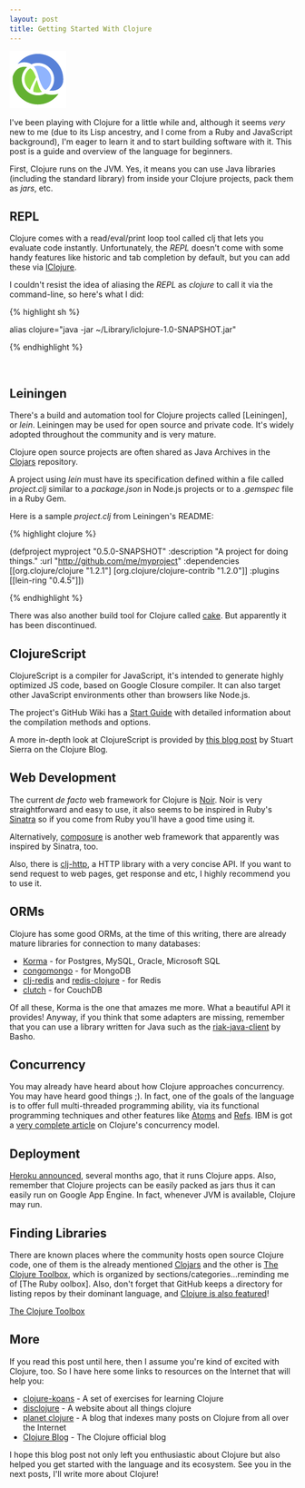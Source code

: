 ```yaml
---
layout: post
title: Getting Started With Clojure
---
```


![Clojure](/public/images/clojure-icon.gif "Clojure")

<span class="drops">I</span>'ve been playing with Clojure for a little while and, although it seems *very* new to me (due to its Lisp ancestry, and I come from a Ruby and JavaScript background), I'm eager to learn it and to start building software with it. This post is a guide and overview of the language for beginners.

First, Clojure runs on the JVM. Yes, it means you can use Java libraries (including the standard library) from inside your Clojure projects, pack them as _jars_, etc.

REPL
----

Clojure comes with a read/eval/print loop tool called <span class="small_code">clj</span> that lets you evaluate code instantly. Unfortunately, the _REPL_ doesn't come with some handy features like historic and tab completion by default, but you can add these via [IClojure].

I couldn't resist the idea of aliasing the _REPL_ as _clojure_ to call it via the command-line, so here's what I did:

{% highlight sh %}

alias clojure="java -jar ~/Library/iclojure-1.0-SNAPSHOT.jar"

{% endhighlight %}

<br/>

Leiningen
---------

There's a build and automation tool for Clojure projects called [Leiningen], or _lein_. Leiningen may be used for open source and private code. It's widely adopted throughout the community and is very mature.

Clojure open source projects are often shared as Java Archives in the [Clojars] repository. 

A project using _lein_ must have its specification defined within a file called _project.clj_ similar to a _package.json_ in Node.js projects or to a _.gemspec_ file in a Ruby Gem.

Here is a sample _project.clj_ from Leiningen's README:

{% highlight clojure %}

(defproject myproject "0.5.0-SNAPSHOT"
  :description "A project for doing things."
  :url "http://github.com/me/myproject"
  :dependencies [[org.clojure/clojure "1.2.1"]
                 [org.clojure/clojure-contrib "1.2.0"]]
  :plugins [[lein-ring "0.4.5"]])

{% endhighlight %}

There was also another build tool for Clojure called [cake]. But apparently it has been discontinued.

ClojureScript
-------------

ClojureScript is a compiler for JavaScript, it's intended to generate highly optimized JS code, based on Google Closure compiler. It can also target other JavaScript environments other than browsers like Node.js.

The project's GitHub Wiki has a [Start Guide] with detailed information about the compilation methods and options.

A more in-depth look at ClojureScript is provided by [this blog post] by Stuart Sierra on the Clojure Blog.

Web Development
---------------

The current _de facto_ web framework for Clojure is [Noir]. Noir is very straightforward and easy to use, it also seems to be inspired in Ruby's [Sinatra] so if you come from Ruby you'll have a good time using it.

Alternatively, [composure] is another web framework that apparently was inspired by Sinatra, too.

Also, there is [clj-http], a HTTP library with a very concise API. If you want to send request to web pages, get response and etc, I highly recommend you to use it.

ORMs
----

Clojure has some good ORMs, at the time of this writing, there are already  mature libraries for connection to many databases:

* [Korma] - for Postgres, MySQL, Oracle, Microsoft SQL
* [congomongo] - for MongoDB
* [clj-redis] and [redis-clojure] - for Redis
* [clutch] - for CouchDB

Of all these, Korma is the one that amazes me more. What a beautiful API it provides! Anyway, if you think that some adapters are missing, remember that you can use a library written for Java such as the [riak-java-client] by Basho. 

Concurrency
-----------

You may already have heard about how Clojure approaches concurrency. You may have heard good things ;). In fact, one of the goals of the language is to offer full multi-threaded  programming ability, via its functional programming techniques and other features like [Atoms] and [Refs].
IBM is got a [very complete article] on Clojure's concurrency model.

Deployment
----------

[Heroku announced], several months ago, that it runs Clojure apps. Also, remember that Clojure projects can be easily packed as <span class="small_code">jars</span> thus it can easily run on Google App Engine. In fact, whenever JVM is available, Clojure may run.

Finding Libraries
-----------------

There are known places where the community hosts open source Clojure code, one of them is the already mentioned [Clojars] and the other is [The Clojure Toolbox], which is organized by sections/categories...reminding me of [The Ruby oolbox]. Also, don't forget that GitHub keeps a directory for listing repos by their dominant language, and [Clojure is also featured]!

[The Clojure Toolbox]

More
----

If you read this post until here, then I assume you're kind of excited with Clojure, too. So I have here some links to resources on the Internet that will help you:

* [clojure-koans] - A set of exercises for learning Clojure
* [disclojure] - A website about all things clojure
* [planet clojure] - A blog that indexes many posts on Clojure from all over the Internet
* [Clojure Blog] - The Clojure official blog

I hope this blog post not only left you enthusiastic about Clojure but also helped you get started with the language and its ecosystem. See you in the next posts, I'll write more about Clojure! 

[Clojure is also featured]: https://github.com/languages/Clojure
[The Clojure Toolbox]: http://www.clojure-toolbox.com/
[Clojars]: http://clojars.org/
[IClojure]: https://github.com/cosmin/IClojure.
[cake]:https://github.com/flatland/cake
[Start Guide]: https://github.com/clojure/clojurescript/wiki/Quick-Start
[this blog post]: http://clojure.com/blog/2011/07/22/introducing-clojurescript.html
[Korma]: http://sqlkorma.com/
[congomongo]: https://github.com/aboekhoff/congomongo
[clj-redis]: https://github.com/djhworld/clj-redis
[redis-clojure]: https://github.com/tavisrudd/redis-clojure
[clutch]: https://github.com/clojure-clutch/clutch
[clj-http]: https://github.com/dakrone/clj-http
[riak-java-client]: https://github.com/basho/riak-java-client
[Atoms]: http://clojure.org/atoms
[composure]:https://github.com/weavejester/compojure
[Refs]: http://clojure.org/refs
[very complete article]: http://www.ibm.com/developerworks/java/library/wa-clojure/index.html
[Noir]: http://www.webnoir.org/
[Sinatra]: http://www.sinatrarb.com
[Heroku announced]: http://blog.heroku.com/archives/2011/7/5/clojure_on_heroku/
[clojure-koans]: https://github.com/functional-koans/clojure-koans
[disclojure]: http://disclojure.org/
[planet clojure]:http://planet.clojure.in/
[Clojure Blog]:http://clojure.com/blog/
